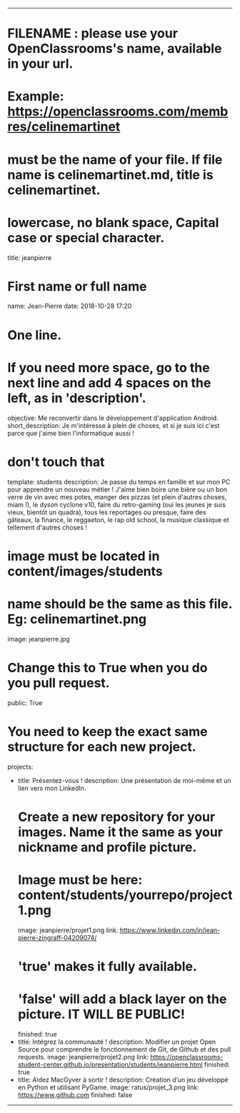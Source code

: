 ---

# FILENAME : please use your OpenClassrooms's name, available in your url.
# Example: https://openclassrooms.com/membres/celinemartinet
# must be the name of your file. If file name is celinemartinet.md, title is celinemartinet.
# lowercase, no blank space, Capital case or special character.
title: jeanpierre

# First name or full name
name: Jean-Pierre
date: 2018-10-28 17:20

# One line.
# If you need more space, go to the next line and add 4 spaces on the left, as in 'description'.
objective: Me reconvertir dans le développement d'application Android.
short_description: Je m'intéresse à plein de choses, et si je suis ici c'est parce que j'aime bien l'informatique aussi !

# don't touch that
template: students
description:
    Je passe du temps en famille et sur mon PC pour apprendre un nouveau métier !
    J'aime bien boire une bière ou un bon verre de vin avec mes potes,
    manger des pizzas (et plein d'autres choses, miam !), le dyson cyclone v10,
    faire du retro-gaming (oui les jeunes je suis vieux, bientôt un quadra),
    tous les reportages ou presque, faire des gâteaux, la finance, le reggaeton,
    le rap old school, la musique classique et tellement d'autres choses !

# image must be located in content/images/students
# name should be the same as this file. Eg: celinemartinet.png
image: jeanpierre.jpg

# Change this to True when you do you pull request.
public: True

# You need to keep the exact same structure for each new project.
projects:
  - title: Présentez-vous !
    description: Une présentation de moi-même et un lien vers mon LinkedIn.
    # Create a new repository for your images. Name it the same as your nickname and profile picture.
    # Image must be here: content/students/yourrepo/project1.png
    image: jeanpierre/projet1.png
    link: https://www.linkedin.com/in/jean-pierre-zingraff-04209074/
    # 'true' makes it fully available.
    # 'false' will add a black layer on the picture. IT WILL BE PUBLIC!
    finished: true
  - title: Intégrez la communauté !
    description: Modifier un projet Open Source pour comprendre le fonctionnement de Git, de Github et des pull requests. 
    image: jeanpierre/projet2.png
    link: https://openclassrooms-student-center.github.io/presentation/students/jeanpierre.html
    finished: true
  - title: Aidez MacGyver à sortir !
    description: Création d’un jeu développé en Python et utilisant PyGame.
    image: ratus/projet_3.png
    link: https://www.github.com
    finished: false
---